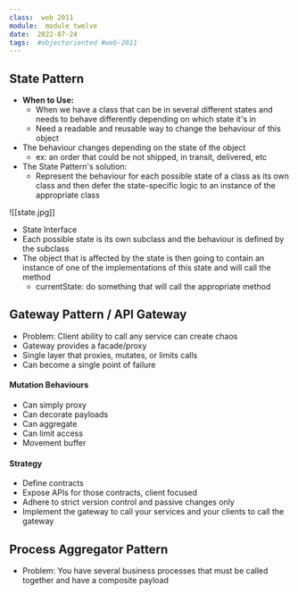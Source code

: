 ```yaml
---
class:  web 2011
module:  module twelve
date:  2022-07-24
tags:  #objectoriented #web-2011
---
```


## State Pattern
- **When to Use:**
	- When we have a class that can be in several different states and needs to behave differently depending on which state it's in
	- Need a readable and reusable way to change the behaviour of this object
- The behaviour changes depending on the state of the object
	- ex: an order that could be not shipped, in transit, delivered, etc
- The State Pattern's solution:
	- Represent the behaviour for each possible state of a class as its own class and then defer the state-specific logic to an instance of the appropriate class

![[state.jpg]]
- State Interface 
- Each possible state is its own subclass and the behaviour is defined by the subclass
- The object that is affected by the state is then going to contain an instance of one of the implementations of this state and will call the method
	- currentState: do something that will call the appropriate method


## Gateway Pattern / API Gateway
- Problem: Client ability to call any service can create chaos
- Gateway provides a facade/proxy
- Single layer that proxies, mutates, or limits calls
- Can become a single point of failure

#### Mutation Behaviours
- Can simply proxy
- Can decorate payloads
- Can aggregate
- Can limit access
- Movement buffer

#### Strategy
- Define contracts
- Expose APIs for those contracts, client focused
- Adhere to strict version control and passive changes only
- Implement the gateway to call your services and your clients to call the gateway


## Process Aggregator Pattern
- Problem: You have several business processes that must be called together and have a composite payload